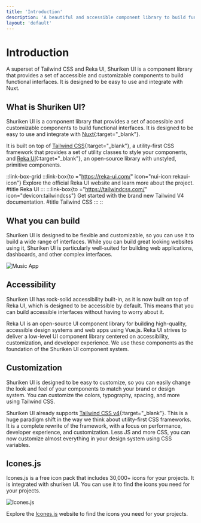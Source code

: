 ```yaml
---
title: 'Introduction'
description: 'A beautiful and accessible component library to build functional interfaces.'
layout: 'default'
---
```


# Introduction
A superset of Tailwind CSS and Reka UI, Shuriken UI is a component library that provides a set of accessible and customizable components to build functional interfaces. It is designed to be easy to use and integrate with Nuxt.

## What is Shuriken UI?
Shuriken UI is a component library that provides a set of accessible and customizable components to build functional interfaces. It is designed to be easy to use and integrate with [Nuxt](https://nuxt.com/){:target="_blank"}.

It is built on top of [Tailwind CSS](https://tailwindcss.com/){:target="_blank"}, a utility-first CSS framework that provides a set of utility classes to style your components, and [Reka UI](https://reka-ui.com/){:target="_blank"}, an open-source library with unstyled, primitive components.

::link-box-grid
:::link-box{to ="https://reka-ui.com/" icon="nui-icon:rekaui-icon"}
Explore the official Reka UI website and learn more about the project.
#title
Reka UI
:::
:::link-box{to ="https://tailwindcss.com/" icon="devicon:tailwindcss"}
Get started with the brand new Tailwind V4 documentation.
#title
Tailwind CSS
:::
::

## What you can build
Shuriken UI is designed to be flexible and customizable, so you can use it to build a wide range of interfaces. While you can build great looking websites using it, Shuriken UI is particularly well-suited for building web applications, dashboards, and other complex interfaces.

![Music App](/img/content/docs/musicapp.png)

## Accessibility
Shuriken UI has rock-solid accessibility built-in, as it is now built on top of Reka UI, which is designed to be accessible by default. This means that you can build accessible interfaces without having to worry about it.

Reka UI is an open-source UI component library for building high-quality, accessible design systems and web apps using Vue.js. Reka UI strives to deliver a low-level UI component library centered on accessibility, customization, and developer experience. We use these components as the foundation of the Shuriken UI component system.

## Customization
Shuriken UI is designed to be easy to customize, so you can easily change the look and feel of your components to match your brand or design system. You can customize the colors, typography, spacing, and more using Tailwind CSS.

Shuriken UI already supports [Tailwind CSS v4](https://tailwindcss.com/){:target="_blank"}. This is a huge paradigm shift in the way we think about utility-first CSS frameworks. It is a complete rewrite of the framework, with a focus on performance, developer experience, and customization. Less JS and more CSS, you can now customize almost everything in your design system using CSS variables.

## Icones.js

Icones.js is a free icon pack that includes 30,000+ icons for your projects. It is integrated with shuriken UI. You can use it to find the icons you need for your projects.

![Icones.js](/img/content/docs/icones-js-website.png)

Explore the [Icones.js](https://icones.js.org/) website to find the icons you need for your projects.
